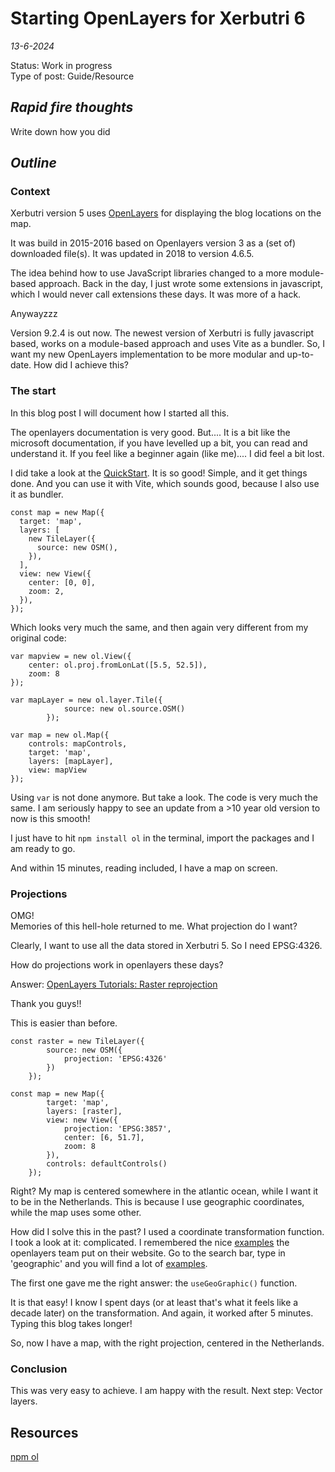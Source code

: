 # Starting OpenLayers for Xerbutri 6

*13-6-2024*

Status: Work in progress  
Type of post: Guide/Resource

## *Rapid fire thoughts*

Write down how you did

## *Outline*

### Context

Xerbutri version 5 uses [OpenLayers](https://openlayers.org/) for displaying the blog locations on the map.

It was build in 2015-2016 based on Openlayers version 3 as a (set of) downloaded file(s). It was updated in 2018 to version 4.6.5.


The idea behind how to use JavaScript libraries changed to a more module-based approach. Back in the day, I just wrote some extensions in javascript, which I would never call extensions these days. It was more of a hack.

Anywayzzz

Version 9.2.4 is out now.
The newest version of Xerbutri is fully javascript based, works on a module-based approach and uses Vite as a bundler.
So, I  want my new OpenLayers implementation to be more modular and up-to-date.
How did I achieve this?

### The start

In this blog post I will document how I started all this. 

The openlayers documentation is very good. But.... It is a bit like the microsoft documentation, if you have levelled up a bit, you can read and understand it. If you feel like a beginner again (like me).... I did feel a bit lost.

I did take a look at the [QuickStart](https://openlayers.org/doc/quickstart.html). It is so good! Simple, and it get things done. And you can use it with Vite, which sounds good, because I also use it as bundler.

```js{4}
const map = new Map({
  target: 'map',
  layers: [
    new TileLayer({
      source: new OSM(),
    }),
  ],
  view: new View({
    center: [0, 0],
    zoom: 2,
  }),
});
```

Which looks very much the same, and then again very different from my original code:

```js{4}
var mapview = new ol.View({
	center: ol.proj.fromLonLat([5.5, 52.5]),
	zoom: 8
});

var mapLayer = new ol.layer.Tile({
			source: new ol.source.OSM()
		});

var map = new ol.Map({
	controls: mapControls,
	target: 'map',
	layers: [mapLayer],
	view: mapView
});
```
Using <code>var</code> is not done anymore. But take a look. The code is very much the same. I am seriously happy to see an update from a >10 year old version to now is this smooth!

I just have to hit <code>npm install ol</code> in the terminal, import the packages and I am ready to go.

And within 15 minutes, reading included, I have a map on screen.

### Projections

OMG!  
Memories of this hell-hole returned to me. What projection do I want? 

Clearly, I want to use all the data stored in Xerbutri 5. So I need EPSG:4326. 

How do projections work in openlayers these days?  

Answer: [OpenLayers Tutorials: Raster reprojection](https://openlayers.org/doc/tutorials/raster-reprojection.html)

Thank you guys!!

This is easier than before.

```js{4}
const raster = new TileLayer({
		source: new OSM({
			projection: 'EPSG:4326'
		})
	});

const map = new Map({
		target: 'map',
		layers: [raster],
		view: new View({
			projection: 'EPSG:3857',
			center: [6, 51.7],
			zoom: 8
		}),
		controls: defaultControls()
	});
```

Right? My map is centered somewhere in the atlantic ocean, while I want it to be in the Netherlands. This is because I use geographic coordinates, while the map uses some other.

How did I solve this in the past? I used a coordinate transformation function. I took a look at it: complicated.
I remembered the nice [examples](https://openlayers.org/en/latest/examples) the openlayers team put on their website. Go to the search bar, type in 'geographic' and you will find a lot of [examples](https://openlayers.org/en/latest/examples/geographic.html).

The first one gave me the right answer: the <code>useGeoGraphic()</code> function.

It is that easy! I know I spent days (or at least that's what it feels like a decade later) on the transformation. And again, it worked after 5 minutes. Typing this blog takes longer!

So, now I have a map, with the right projection, centered in the Netherlands.

### Conclusion

This was very easy to achieve. I am happy with the result.
Next step: Vector layers.



## Resources
[npm ol](https://www.npmjs.com/package/ol)